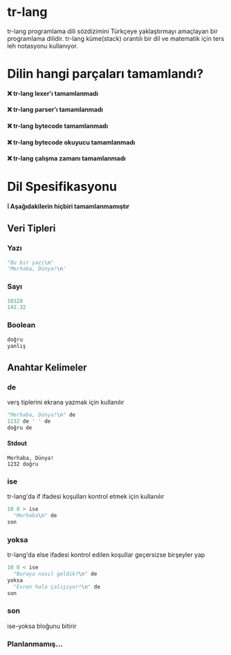 # tr-lang

tr-lang programlama dili sözdizimini Türkçeye yaklaştırmayı amaçlayan bir programlama dilidir.
tr-lang küme(stack) orantılı bir dil ve matematik için ters leh notasyonu kullanıyor.

# Dilin hangi parçaları tamamlandı?

#### ❌ tr-lang lexer'ı tamamlanmadı<br>
#### ❌ tr-lang parser'ı tamamlanmadı<br>
#### ❌ tr-lang bytecode tamamlanmadı<br>
#### ❌ tr-lang bytecode okuyucu tamamlanmadı<br>
#### ❌ tr-lang çalışma zamanı tamamlanmadı<br>

# Dil Spesifikasyonu

#### ❕ Aşağıdakilerin hiçbiri tamamlanmamıştır

## Veri Tipleri

### Yazı

```py
"Bu bir yazı\n"
'Merhaba, Dünya!\n'
```

### Sayı

```py
10328
142.32
```

### Boolean

```py
doğru
yanlış
```
## Anahtar Kelimeler

### de
verş tiplerini ekrana yazmak için kullanılır
```py
"Merhaba, Dünya!\n" de
1232 de ' ' de
doğru de
```
#### Stdout
```stdout
Merhaba, Dünya!
1232 doğru
```

### ise
tr-lang'da if ifadesi
koşulları kontrol etmek için kullanılır
```py
10 0 > ise
  "Merhaba\n" de
son
```

### yoksa
tr-lang'da else ifadesi
kontrol edilen koşullar geçersizse birşeyler yap
```py
10 0 < ise
  "Buraya nasıl geldik?\n" de
yoksa
  "Evren hala çalışıyor!\n" de
son
```

### son
ise-yoksa bloğunu bitirir

### Planlanmamış...
